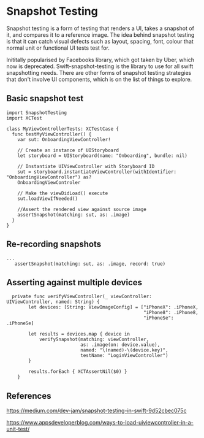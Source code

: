 # Snapshot Testing
 
Snapshot testing is a form of testing that renders a UI, takes a snapshot of it, and compares it to a reference image. The idea behind snapshot testing is that it can catch visual defects such as layout, spacing, font, colour that normal unit or functional UI tests test for.

Inititally popularised by Facebooks library, which got taken by Uber, which now is deprecated. Swift-snapshot-testing is the library to use for all swift snapshotting needs. There are other forms of snapshot testing strategies that don't involve UI components, which is on the list of things to explore.


## Basic snapshot test 

```
import SnapshotTesting
import XCTest

class MyViewControllerTests: XCTestCase {
  func testMyViewController() { 
    var sut: OnboardingViewController!
   
    // Create an instance of UIStoryboard 
    let storyboard = UIStoryboard(name: "Onboarding", bundle: nil)

    // Instantiate UIViewController with Storyboard ID
    sut = storyboard.instantiateViewController(withIdentifier: "OnboardingViewController") as?
    OnboardingViewControler
   
    // Make the viewDidLoad() execute
    sut.loadViewIfNeeded()
    
    //Assert the rendered view against source image
    assertSnapshot(matching: sut, as: .image)
  }
}
```

## Re-recording snapshots
```
...
   assertSnapshot(matching: sut, as: .image, record: true)
```


## Asserting against multiple devices 

```
  private func verifyViewController(_ viewController: UIViewController, named: String) {
        let devices: [String: ViewImageConfig] = ["iPhoneX": .iPhoneX,
                                                  "iPhone8": .iPhone8, 
                                                  "iPhoneSe": .iPhoneSe]
        
        let results = devices.map { device in
            verifySnapshot(matching: viewController,
                           as: .image(on: device.value),
                           named: "\(named)-\(device.key)",
                           testName: "LoginViewController")
        }
        
        results.forEach { XCTAssertNil($0) }
    }
```


## References

https://medium.com/dev-jam/snapshot-testing-in-swift-9d52cbec075c

https://www.appsdeveloperblog.com/ways-to-load-uiviewcontroller-in-a-unit-test/
